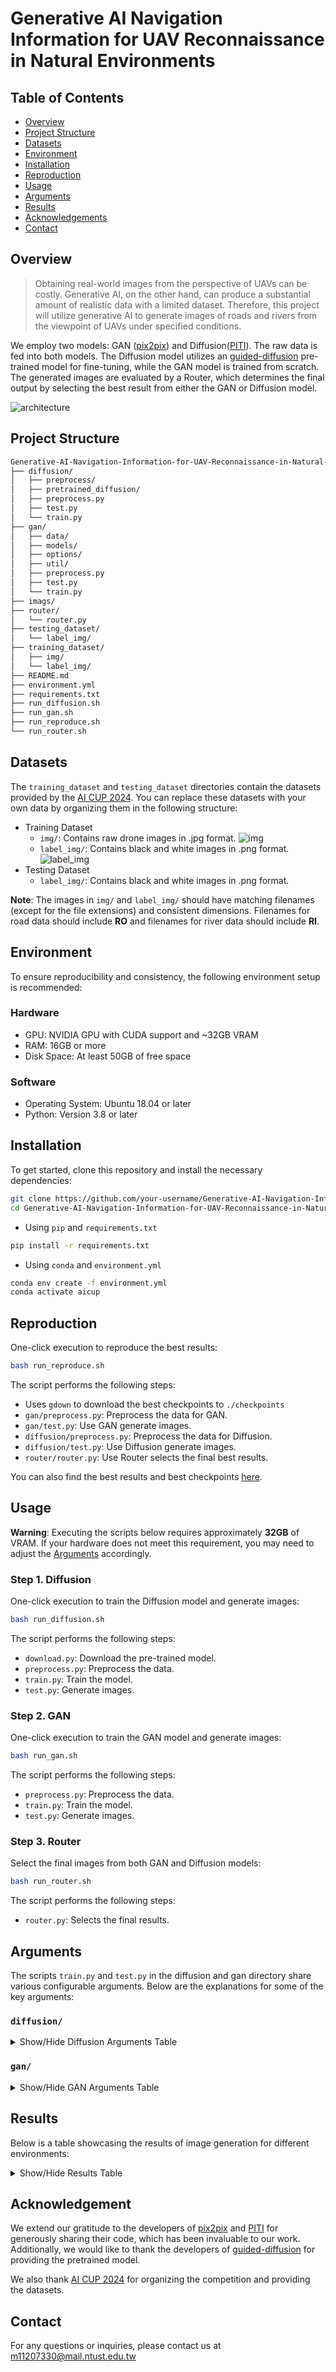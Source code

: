 # Generative AI Navigation Information for UAV Reconnaissance in Natural Environments

## Table of Contents
- [Overview](#Overview)
- [Project Structure](#Project-Structure)
- [Datasets](#Datasets)
- [Environment](#Environment)
- [Installation](#Installation)
- [Reproduction](#Reproduction)
- [Usage](#Usage)
- [Arguments](#Arguments)
- [Results](#Results)
- [Acknowledgements](#Acknowledgement)
- [Contact](#Contact)

## Overview
> Obtaining real-world images from the perspective of UAVs can be costly. Generative AI, on the other hand, can produce a substantial amount of realistic data with a limited dataset. Therefore, this project will utilize generative AI to generate images of roads and rivers from the viewpoint of UAVs under specified conditions.

We employ two models: GAN ([pix2pix](https://github.com/junyanz/pytorch-CycleGAN-and-pix2pix)) and Diffusion([PITI](https://github.com/PITI-Synthesis/PITI)). The raw data is fed into both models. The Diffusion model utilizes an [guided-diffusion](https://github.com/openai/guided-diffusion) pre-trained model for fine-tuning, while the GAN model is trained from scratch. The generated images are evaluated by a Router, which determines the final output by selecting the best result from either the GAN or Diffusion model.

![architecture](https://github.com/Shengwei0516/Generative-AI-Navigation-Information-for-UAV-Reconnaissance-in-Natural-Environments/blob/main/imgs/architecture.png)

## Project Structure
```bash
Generative-AI-Navigation-Information-for-UAV-Reconnaissance-in-Natural-Environments/
├── diffusion/
│   ├── preprocess/
│   ├── pretrained_diffusion/
│   ├── preprocess.py
│   ├── test.py
│   └── train.py
├── gan/
│   ├── data/
│   ├── models/
│   ├── options/
│   ├── util/
│   ├── preprocess.py
│   ├── test.py
│   └── train.py
├── imags/
├── router/
│   └── router.py
├── testing_dataset/
│   └── label_img/
├── training_dataset/
│   ├── img/
│   └── label_img/
├── README.md
├── environment.yml
├── requirements.txt
├── run_diffusion.sh
├── run_gan.sh
├── run_reproduce.sh
└── run_router.sh
```

## Datasets
The `training_dataset` and `testing_dataset` directories contain the datasets provided by the [AI CUP 2024](https://tbrain.trendmicro.com.tw/Competitions/Details/34). You can replace these datasets with your own data by organizing them in the following structure:
* Training Dataset
    * `img/`: Contains raw drone images in .jpg format.
![img](https://github.com/Shengwei0516/Generative-AI-Navigation-Information-for-UAV-Reconnaissance-in-Natural-Environments/blob/main/training_dataset/img/TRA_RI_1000000.jpg)
    * `label_img/`: Contains black and white images in .png format.
![label_img](https://github.com/Shengwei0516/Generative-AI-Navigation-Information-for-UAV-Reconnaissance-in-Natural-Environments/blob/main/training_dataset/label_img/TRA_RI_1000000.png)
* Testing Dataset
    * `label_img/`: Contains black and white images in .png format.

**Note**: The images in `img/` and `label_img/` should have matching filenames (except for the file extensions) and consistent dimensions. Filenames for road data should include **RO** and filenames for river data should include **RI**.

## Environment
To ensure reproducibility and consistency, the following environment setup is recommended:

### Hardware
- GPU: NVIDIA GPU with CUDA support and ~32GB VRAM 
- RAM: 16GB or more
- Disk Space: At least 50GB of free space

### Software
- Operating System: Ubuntu 18.04 or later
- Python: Version 3.8 or later

## Installation
To get started, clone this repository and install the necessary dependencies:
```bash
git clone https://github.com/your-username/Generative-AI-Navigation-Information-for-UAV-Reconnaissance-in-Natural-Environments.git
cd Generative-AI-Navigation-Information-for-UAV-Reconnaissance-in-Natural-Environments
```
* Using `pip` and `requirements.txt`
```bash
pip install -r requirements.txt
```
* Using `conda` and `environment.yml`
```bash
conda env create -f environment.yml
conda activate aicup
```

## Reproduction
One-click execution to reproduce the best results:
```bash
bash run_reproduce.sh
 ```
The script performs the following steps:
 - Uses `gdown` to download the best checkpoints to `./checkpoints`
 - `gan/preprocess.py`: Preprocess the data for GAN.
 - `gan/test.py`: Use GAN generate images.
 - `diffusion/preprocess.py`: Preprocess the data for Diffusion.
 - `diffusion/test.py`: Use Diffusion generate images.
 - `router/router.py`: Use Router selects the final best results.

You can also find the best results and best checkpoints [here](https://drive.google.com/drive/folders/1tKEkWYK2KjNB-6egpfOd-EzxTyq925Kx?usp=sharing).

## Usage
**Warning**: Executing the scripts below requires approximately **32GB** of VRAM. If your hardware does not meet this requirement, you may need to adjust the [Arguments](#Arguments) accordingly.

### Step 1. Diffusion
One-click execution to train the Diffusion model and generate images:
 ```bash
 bash run_diffusion.sh
 ```
The script performs the following steps:
 - `download.py`: Download the pre-trained model.
 - `preprocess.py`: Preprocess the data.
 - `train.py`: Train the model.
 - `test.py`: Generate images.

### Step 2. GAN
One-click execution to train the GAN model and generate images:
 ```bash
 bash run_gan.sh
 ```
The script performs the following steps:
 - `preprocess.py`: Preprocess the data.
 - `train.py`: Train the model.
 - `test.py`: Generate images.

### Step 3. Router
Select the final images from both GAN and Diffusion models:
 ```bash
 bash run_router.sh
 ```
The script performs the following steps:
 - `router.py`: Selects the final results.

## Arguments
The scripts `train.py` and `test.py` in the diffusion and gan directory share various configurable arguments. Below are the explanations for some of the key arguments:

### `diffusion/`

<details>
    <summary>Show/Hide Diffusion Arguments Table</summary>
    
| Argument              | Description                                                                                                                              | Default Value |
|:--------------------- |:---------------------------------------------------------------------------------------------------------------------------------------- | ------------- |
| **data_dir**          | The directory where the training data is stored. This should be a path to the folder containing the training images.                     | ""            |
| **val_data_dir**      | The directory where the validation data is stored. This is used to evaluate the model during training.                                   | ""            |
| **model_path**        | The path where the trained model will be saved. This allows you to specify where to store the model checkpoints.                         | ""            |
| **encoder_path**      | The path to the pre-trained encoder model. This is used if the training process requires a pre-trained encoder.                          | ""            |
| **schedule_sampler**  | The method for sampling the training data. Default is "uniform", which samples data uniformly.                                           | "uniform"     |
| **lr_anneal_steps**   | The number of total training steps.                                                                                                      | 0             |
| **lr**                | The learning rate for the optimizer. Controls the step size at each iteration while moving toward a minimum of the loss function.        | 1e-4          |
| **weight_decay**      | The weight decay (L2 penalty) for the optimizer. Helps to prevent overfitting by penalizing large weights.                               | 0.0           |
| **batch_size**        | The number of samples processed before the model is updated.                                                                             | 1             |
| **microbatch**        | The size of microbatches. -1 disables microbatches.                                                                                      | -1            |
| **ema_rate**          | The rate for exponential moving average (EMA) of model parameters. Helps to smooth out the training process.                             | 0.9999        |
| **log_interval**      | The number of iterations between logging the training status.                                                                            | 200           |
| **save_interval**     | The number of iterations between saving the model checkpoint.                                                                            | 20000         |
| **resume_checkpoint** | The path to a checkpoint file to resume training from a previous state. Allows you to continue training from where it left off.          | ""            |
| **use_fp16**          | Boolean indicating whether to use 16-bit floating-point precision. Can reduce memory usage and speed up training on compatible hardware. | False         |
| **fp16_scale_growth** | The growth factor for the loss scaling used in 16-bit precision training.                                                                | 1e-3          |
| **super_res**         | An integer flag to indicate if super-resolution is to be used.                                                                           | 0             |
| **sample_c**          | A parameter controlling the guidance scale during the sampling process.                                                                  | 1.0           |
| **sample_respacing**  | The respacing strategy for sampling.                                                                                                     | 100           |
| **uncond_p**          | The probability of using an unconditional model during training.                                                                         | 0.2           |
| **num_samples**       | The number of samples to generate.                                                                                                       | 1             |
| **finetune_decoder**  | Boolean indicating whether to fine-tune the decoder. Allows for further training of the decoder part of the model.                       | False         |
| **mode**              | A parameter to specify the mode of operation, such as training, evaluation, etc.                                                         | ""            |
</details>

### `gan/`

<details>
    <summary>Show/Hide GAN Arguments Table</summary>
    
| Argument              | Description                                                                                           | Default Value               |
|-----------------------|-------------------------------------------------------------------------------------------------------|-----------------------------|
| **dataroot**          | Path to images (should have subfolders trainA, trainB, valA, valB, etc).                               | Required                    |
| **name**              | Name of the experiment. It decides where to store samples and models.                                  | 'experiment_name'           |
| **gpu_ids**           | GPU ids: e.g., '0', '0,1,2', '0,2'. Use -1 for CPU.                                                   | '0'                         |
| **checkpoints_dir**   | Directory where models are saved.                                                                     | './checkpoints'             |
| **seed**              | Random seed for reproducibility.                                                                      | 0                           |
| **model**             | Chooses which model to use. [cycle_gan | pix2pix | test | colorization].                             | 'cycle_gan'                 |
| **input_nc**          | Number of input image channels: 3 for RGB and 1 for grayscale.                                        | 3                           |
| **output_nc**         | Number of output image channels: 3 for RGB and 1 for grayscale.                                       | 3                           |
| **ngf**               | Number of generator filters in the last convolution layer.                                            | 64                          |
| **ndf**               | Number of discriminator filters in the first convolution layer.                                       | 64                          |
| **netD**              | Discriminator architecture [basic | n_layers | pixel].                                                | 'basic'                     |
| **netG**              | Generator architecture [resnet_9blocks | resnet_6blocks | unet_256 | unet_128].                      | 'resnet_9blocks'            |
| **n_layers_D**        | Number of layers in the discriminator if netD is 'n_layers'.                                          | 3                           |
| **norm**              | Normalization type [instance | batch | none].                                                         | 'instance'                  |
| **init_type**         | Network initialization method [normal | xavier | kaiming | orthogonal].                               | 'normal'                    |
| **init_gain**         | Scaling factor for normal, xavier, and orthogonal initialization.                                     | 0.02                        |
| **no_dropout**        | If specified, do not use dropout for the generator.                                                   | Action (store_true)         |
| **dataset_mode**      | Chooses how datasets are loaded [unaligned | aligned | single | colorization].                        | 'unaligned'                 |
| **direction**         | Direction of the transformation [AtoB | BtoA].                                                        | 'AtoB'                      |
| **serial_batches**    | If true, takes images in order to make batches, otherwise takes them randomly.                        | Action (store_true)         |
| **num_threads**       | Number of threads for loading data.                                                                   | 4                           |
| **batch_size**        | Input batch size.                                                                                     | 1                           |
| **load_size**         | Scale images to this size.                                                                            | 286                         |
| **crop_size**         | Crop images to this size.                                                                             | 256                         |
| **max_dataset_size**  | Maximum number of samples allowed per dataset. If the dataset directory contains more, only a subset is loaded. | float("inf")                |
| **preprocess**        | Image preprocessing method [resize_and_crop | crop | scale_width | scale_width_and_crop | none].       | 'resize_and_crop'           |
| **no_flip**           | If specified, do not flip the images for data augmentation.                                           | Action (store_true)         |
| **display_winsize**   | Display window size for both visdom and HTML.                                                         | 256                         |
| **n_epochs**          | Number of epochs with the initial learning rate.                                                      | 100                         |
| **n_epochs_decay**    | Number of epochs to linearly decay the learning rate to zero.                                         | 100                         |
| **beta1**             | Momentum term of adam optimizer.                                                                      | 0.5                         |
| **lr**                | Initial learning rate for adam optimizer.                                                             | 0.0002                      |
| **gan_mode**          | Type of GAN objective [vanilla | lsgan | wgangp].                                                     | 'lsgan'                     |
| **pool_size**         | Size of image buffer that stores previously generated images.                                         | 50                          |
| **lr_policy**         | Learning rate policy [linear | step | plateau | cosine].                                              | 'linear'                    |
| **lr_decay_iters**    | Number of iterations after which learning rate is multiplied by a gamma.                              | 50                          |
</details>

## Results
Below is a table showcasing the results of image generation for different environments:
<details>
    <summary>Show/Hide Results Table</summary>
    
|   ID   |  Method   |    Generator    |   Resize    |  Data Type   | Batch Size |  LR  |  Epochs  |   PUB FID    |   PRI FID    |       Note        |
|:------:|:---------:|:---------------:|:-----------:|:------------:|:----------:|:----:|:--------:|:------------:|:------------:|:-----------------:|
|   01   |    GAN    |    U-Net 256    |  Bilinear   |    Mixed     |    256     | 2e-4 |   200    |   149.5899   |      -       |                   |
|   02   |    GAN    |    U-Net 256    |  Bilinear   |   Separate   |    256     | 2e-4 |   200    |   163.8351   |      -       |                   |
|   03   |    GAN    |    U-Net 256    |  Bilinear   |    Mixed     |    256     | 2e-4 |   400    |   133.0080   |      -       |                   |
|   04   |    GAN    | ResNet 9blocks  |  Bilinear   |    Mixed     |     64     | 2e-4 |   200    |   267.8923   |      -       |                   |
|   05   |    GAN    |    U-Net 256    |  Bilinear   |    Mixed     |    256     | 2e-4 |   400    |   133.7452   |      -       |       Extra       |
|   06   |    GAN    |    U-Net 256    |  Bilinear   |    Mixed     |    256     | 2e-4 |   600    |   129.6689   |      -       |                   |
|   07   |    GAN    |    U-Net 256    |  Bilinear   |    Mixed     |    256     | 2e-4 |   1000   |   134.3076   |      -       |                   |
|   08   |    GAN    |      U-Net      |  Bilinear   |    Mixed     |     16     | 2e-4 |   200    |   137.9879   |      -       |                   |
|   09   |    GAN    |    U-Net 512    |  Bilinear   |    Mixed     |     16     | 2e-4 |   200    |   141.4001   |      -       |                   |
|   10   |    GAN    |      U-Net      |  Bilinear   |    Mixed     |     64     | 2e-4 |   600    |   142.0793   |      -       |                   |
|   11   |    GAN    |    U-Net 256    |  Bilinear   |    Mixed     |     64     | 2e-4 |   200    |   135.5488   |      -       |                   |
|   12   |    GAN    |    U-Net 256    |  Bilinear   |   Separate   |     64     | 2e-4 |   400    |   127.8701   |      -       |                   |
|   13   |    GAN    |    U-Net 256    |  Bilinear   |   Separate   |     64     | 2e-4 |   600    |   156.7936   |      -       |                   |
|   14   |    GAN    |       VAE       |  Bilinear   |    Mixed     |     8      | 2e-4 |   200    |   133.0856   |      -       |                   |
|   15   |    GAN    |    U-Net 256    |  Bilinear   |   Separate   |     1      | 2e-4 |   200    |   206.0832   |      -       |                   |
|   16   | Diffusion | SDv1-5 Scribble |  Bilinear   |    Mixed     |     8      | 1e-5 | 1e4 step |   186.8134   |      -       |                   |
|   17   | Diffusion | SDv1-5 Softedge |  Bilinear   |    Mixed     |     8      | 1e-5 | 1e4 step |   211.2076   |      -       |                   |
|   18   |    GAN    |    U-Net 256    |  Bilinear   |    12 out    |     64     | 2e-4 |   400    |   127.1882   |      -       |     Synthetic     |
|   19   |    GAN    |    U-Net 256    |  Bilinear   |    18 out    |     64     | 2e-4 |   400    |   123.7632   |      -       |     Synthetic     |
|   20   |    GAN    |    U-Net 256    |  Bilinear   |    19 out    |     64     | 2e-4 |   400    |   124.1638   |      -       |     Synthetic     |
|   21   |    GAN    |    U-Net 512    |  Bilinear   |   Separate   |     16     | 2e-4 |   400    |   136.8711   |      -       |                   |
|   22   | Diffusion | SDv1-5 Scribble |  Bilinear   |    Mixed     |     64     | 1e-5 | 1e4 step |   190.1620   |      -       |                   |
|   23   |   Mixed   |     19 + 22     |  Bilinear   |   Separate   |     -      |  -   |    -     |   144.5344   |      -       |                   |
|   24   | Diffusion |       22        |  Bilinear   |    Mixed     |     -      |  -   |    -     |   192.3814   |      -       |  FP32 inference   |
|   25   | Diffusion | SDv1-5 Scribble |  Bilinear   |    Mixed     |     64     | 1e-5 | 2e4 step |   200.9103   |      -       |                   |
|   26   |    GAN    |    U-Net 256    |  Bilinear   |   Separate   |    256     | 2e-4 |   400    |   130.6916   |      -       |                   |
|   27   |    GAN    |     FSRCNN      |  Bilinear   |    19 out    |     -      |  -   |    -     |   153.7523   |      -       |  Denoise filter   |
|   28   |    GAN    |    U-Net 256    |  Bilinear   |   Separate   |    256     | 2e-4 |   500    |   134.0649   |      -       |                   |
|   29   |    GAN    |     FSRCNN      |  Bilinear   |    19 out    |     -      |  -   |    -     |   127.3791   |      -       |                   |
|   30   |    GAN    |    U-Net 256    |  Bilinear   |    20 out    |     64     | 2e-4 |   400    |   128.4035   |      -       |     Synthetic     |
|   31   |    GAN    |    U-Net 256    |  Bilinear   |   Separate   |     64     | 2e-4 |   200    |   135.3882   |      -       |                   |
|   32   |    GAN    |    U-Net 256    |  Bilinear   |   Separate   |     64     | 2e-4 |   300    |   134.9906   |      -       |                   |
|   33   |    GAN    |    U-Net 256    |  Bilinear   |   Separate   |     64     | 2e-4 |   500    |   120.9798   |   122.2001   |                   |
|   34   |    GAN    |       19        |  Bilinear   |   Separate   |     -      |  -   |    -     |   219.0236   |      -       |  Denoise filter   |
|   35   |    GAN    |    U-Net 256    |  Bilinear   |   Separate   |     64     | 2e-4 |   550    |   124.6969   |      -       |                   |
|   36   |    GAN    |   U-Net 256/L   |  Bilinear   |   Separate   |     64     | 2e-4 |   400    |   124.8068   |      -       |                   |
|   37   |    GAN    |    U-Net SA     |  Bilinear   |   Separate   |    256     | 2e-4 |   600    |   132.8082   |      -       |                   |
|   38   |    GAN    |    U-Net 256    |  Bilinear   |   Separate   |     36     | 2e-4 |   500    |   123.1196   |      -       |                   |
|   39   |    GAN    |  U-Net 256/XL   |  Bilinear   |   Separate   |     32     | 2e-4 |   400    |   116.0613   |   115.7694   |                   |
|   40   |    GAN    |    U-Net SA     |  Bilinear   |   Separate   |    288     | 2e-4 |   500    |   151.7567   |   153.0398   |                   |
|   41   |    GAN    |    U-Net 256    |  Bilinear   |   Separate   |    144     | 2e-4 |   500    |   123.3888   |   125.5579   |  Inception loss   |
|   42   |    GAN    |       39        |   Lanczos   |   Separate   |     -      |  -   |    -     |   117.4499   |   117.1678   |   Detail filter   |
|   43   |    GAN    |  U-Net 256/XL   |  Bilinear   |   Separate   |     32     | 2e-4 |   450    |   131.0206   |   127.2280   |                   |
|   44   |    GAN    |       39        |   Lanczos   |   Separate   |     -      |  -   |    -     |   116.4546   |   115.5285   |                   |
|   45   |    GAN    |  U-Net 256/XL   |  Bilinear   |   Separate   |     32     | 2e-4 |   500    |   116.1229   |   117.0757   |                   |
|   46   |    GAN    |       39        |   Bicubic   |   Separate   |     -      |  -   |    -     |   116.0382   |   115.2611   |                   |
|   47   | Diffusion |      PITI       |   Bicubic   |   Separate   |     4      | 1e-5 | 2e4 step |   118.9399   |   117.7538   |                   |
| **48** | **Mixed** |   **47 + 39**   | **Bicubic** | **Separate** |     -      |  -   |    -     | **106.2478** | **104.2643** | **8MB threshold** |
|   49   |   Mixed   |     47 + 39     |   Bicubic   |   Separate   |     -      |  -   |    -     |   108.2726   |   105.6473   |   Maximum size    |
|   50   | Diffusion |       47        |   Bicubic   |   Separate   |     -      |  -   |    -     |   108.5719   |   112.4611   |    Sample_c 4     |
|   51   | Diffusion |      PITI       |   Bicubic   |   Separate   |     4      | 1e-5 | 2e4 step |   115.9617   |   117.3084   |    Fill image     |
|   52   | Diffusion |       47        |   Bicubic   |   Separate   |     -      |  -   |    -     |   109.5812   |   111.4152   |   Respacing 500   |
</details>

## Acknowledgement
We extend our gratitude to the developers of [pix2pix](https://github.com/junyanz/pytorch-CycleGAN-and-pix2pix) and [PITI](https://github.com/PITI-Synthesis/PITI) for generously sharing their code, which has been invaluable to our work. Additionally, we would like to thank the developers of [guided-diffusion](https://github.com/openai/guided-diffusion) for providing the pretrained model.

We also thank [AI CUP 2024](https://tbrain.trendmicro.com.tw/Competitions/Details/34) for organizing the competition and providing the datasets.

## Contact
For any questions or inquiries, please contact us at m11207330@mail.ntust.edu.tw
